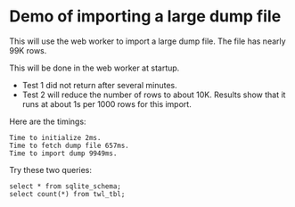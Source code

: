 # Demo of importing a large dump file

This will use the web worker to import a 
large dump file. The file has nearly 99K rows.

This will be done in the web worker at startup.

- Test 1 did not return after several minutes.
- Test 2 will reduce the number of rows to about 10K. Results show that it runs at about 1s per 1000 rows for this import.

Here are the timings:
```
Time to initialize 2ms.
Time to fetch dump file 657ms.
Time to import dump 9949ms.
```

Try these two queries:
```
select * from sqlite_schema;
select count(*) from twl_tbl;
```

